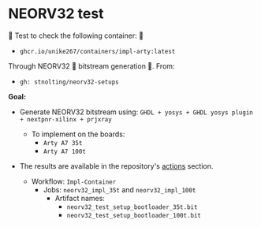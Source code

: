 # NEORV32 test

🚚 Test to check the following container: 🚚

- `ghcr.io/unike267/containers/impl-arty:latest` 

Through NEORV32 🚀 bitstream generation 🔗. From:

- `gh: stnolting/neorv32-setups`

**Goal:**

- Generate NEORV32 bitstream using: `GHDL + yosys + GHDL yosys plugin + nextpnr-xilinx + prjxray` 
    - To implement on the boards:
        - `Arty A7 35t`
        - `Arty A7 100t`

- The results are available in the repository's [actions](https://github.com/Unike267/Containers/actions) section.
    - Workflow: `Impl-Container` 
      - Jobs: `neorv32_impl_35t` and `neorv32_impl_100t`
        - Artifact names:
          - `neorv32_test_setup_bootloader_35t.bit` 
          - `neorv32_test_setup_bootloader_100t.bit` 


